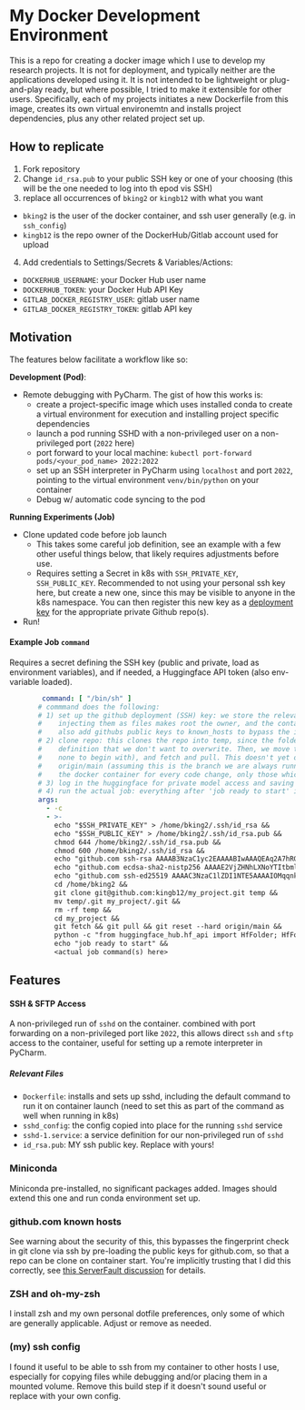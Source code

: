 # My Docker Development Environment

This is a repo for creating a docker image which I use to develop my research projects. It is not for deployment, and typically neither are the applications developed using it. It is not intended to be lightweight or plug-and-play ready, but where possible, I tried to make it extensible for other users. Specifically, each of my projects initiates a new Dockerfile from this image, creates its own virtual environemtn and installs project dependencies, plus any other related project set up.

## How to replicate
1. Fork repository
2. Change `id_rsa.pub` to your public SSH key or one of your choosing (this will be the one needed to log into th epod vis SSH)
3. replace all occurrences of `bking2` or `kingb12` with what you want
  - `bking2` is the user of the docker container, and ssh user generally (e.g. in `ssh_config`)
  - `kingb12` is the repo owner of the DockerHub/Gitlab account used for upload
4. Add credentials to Settings/Secrets & Variables/Actions:
  - `DOCKERHUB_USERNAME`: your Docker Hub user name
  - `DOCKERHUB_TOKEN`: your Docker Hub API Key
  - `GITLAB_DOCKER_REGISTRY_USER`: gitlab user name
  - `GITLAB_DOCKER_REGISTRY_TOKEN`: gitlab API key

## Motivation

The features below facilitate a workflow like so:

**Development (Pod)**:
- Remote debugging with PyCharm. The gist of how this works is:
  - create a project-specific image which uses installed conda to create a virtual environment for execution and installing project specific dependencies
  - launch a pod running SSHD with a non-privileged user on a non-privileged port (`2022` here)
  - port forward to your local machine: `kubectl port-forward pods/<your_pod_name> 2022:2022`
  - set up an SSH interpreter in PyCharm using `localhost` and port `2022`, pointing to the virtual environment `venv/bin/python` on your container
  - Debug w/ automatic code syncing to the pod
  
**Running Experiments (Job)**
- Clone updated code before job launch
  - This takes some careful job definition, see an example with a few other useful things below, that likely requires adjustments before use.
  - Requires setting a Secret in k8s with `SSH_PRIVATE_KEY`, `SSH_PUBLIC_KEY`. Recommended to not using your personal ssh key here, but create a new one, since this may be visible to anyone in the k8s namespace. You can then register this new key as a [deployment key](https://docs.github.com/en/developers/overview/managing-deploy-keys#deploy-keys) for the appropriate private Github repo(s).
- Run!
 
 #### Example Job `command`
 
 Requires a secret defining the SSH key (public and private, load as environment variables), and if needed, a Huggingface API token (also env-variable loaded).
 
 ```yaml
         command: [ "/bin/sh" ]
        # commmand does the following:
        # 1) set up the github deployment (SSH) key: we store the relevant secrets as environment variables, because
        #    injecting them as files makes root the owner, and the container needs to run as non-privileged user. We
        #    also add githubs public keys to known_hosts to bypass the interactive fingerprint check on later clones
        # 2) clone repo: this clones the repo into temp, since the folder already exists and contains our venv
        #    definition that we don't want to overwrite. Then, we move the .git definition into the folder (which had
        #    none to begin with), and fetch and pull. This doesn't yet overwrite files, we then need to do a hard reset to
        #    origin/main (assuming this is the branch we are always running jobs from). This step allows us to not re-build
        #    the docker container for every code change, only those which are important to it.
        # 3) log in the huggingface for private model access and saving
        # 4) run the actual job: everything after 'job ready to start' is the script we want to run
        args:
          - -c
          - >-
            echo "$SSH_PRIVATE_KEY" > /home/bking2/.ssh/id_rsa &&
            echo "$SSH_PUBLIC_KEY" > /home/bking2/.ssh/id_rsa.pub &&
            chmod 644 /home/bking2/.ssh/id_rsa.pub &&
            chmod 600 /home/bking2/.ssh/id_rsa &&
            echo "github.com ssh-rsa AAAAB3NzaC1yc2EAAAABIwAAAQEAq2A7hRGmdnm9tUDbO9IDSwBK6TbQa+PXYPCPy6rbTrTtw7PHkccKrpp0yVhp5HdEIcKr6pLlVDBfOLX9QUsyCOV0wzfjIJNlGEYsdlLJizHhbn2mUjvSAHQqZETYP81eFzLQNnPHt4EVVUh7VfDESU84KezmD5QlWpXLmvU31/yMf+Se8xhHTvKSCZIFImWwoG6mbUoWf9nzpIoaSjB+weqqUUmpaaasXVal72J+UX2B+2RPW3RcT0eOzQgqlJL3RKrTJvdsjE3JEAvGq3lGHSZXy28G3skua2SmVi/w4yCE6gbODqnTWlg7+wC604ydGXA8VJiS5ap43JXiUFFAaQ==" >> /home/bking2/.ssh/known_hosts &&
            echo "github.com ecdsa-sha2-nistp256 AAAAE2VjZHNhLXNoYTItbmlzdHAyNTYAAAAIbmlzdHAyNTYAAABBBEmKSENjQEezOmxkZMy7opKgwFB9nkt5YRrYMjNuG5N87uRgg6CLrbo5wAdT/y6v0mKV0U2w0WZ2YB/++Tpockg=" >> /home/bking2/.ssh/known_hosts &&
            echo "github.com ssh-ed25519 AAAAC3NzaC1lZDI1NTE5AAAAIOMqqnkVzrm0SdG6UOoqKLsabgH5C9okWi0dh2l9GKJl" >> /home/bking2/.ssh/known_hosts &&
            cd /home/bking2 &&
            git clone git@github.com:kingb12/my_project.git temp &&
            mv temp/.git my_project/.git &&
            rm -rf temp &&
            cd my_project &&
            git fetch && git pull && git reset --hard origin/main &&
            python -c "from huggingface_hub.hf_api import HfFolder; HfFolder.save_token('${HF_API_TOKEN}')" &&
            echo "job ready to start" &&
            <actual job command(s) here>
 ```


## Features

#### SSH & SFTP Access
A non-privileged run of `sshd` on the container. combined with port forwarding on a non-privileged port like `2022`, this allows direct `ssh` and `sftp` access to the container, useful for setting up a remote interpreter in PyCharm.

##### Relevant Files
- `Dockerfile`: installs and sets up sshd, including the default command to run it on container launch (need to set this as part of the command as well when running in k8s)
- `sshd_config`: the config copied into place for the running `sshd` service
- `sshd-1.service`: a service definition for our non-privileged run of `sshd`
- `id_rsa.pub`: MY ssh public key. Replace with yours!

### Miniconda

Miniconda pre-installed, no significant packages added. Images should extend this one and run conda environment set up.

### github.com known hosts

See warning about the security of this, this bypasses the fingerprint check in git clone via ssh by pre-loading the public keys for github.com, so that a repo can be clone on container start. You're implicitly trusting that I did this correctly, see [this ServerFault discussion](https://serverfault.com/a/701637) for details.

### ZSH and oh-my-zsh

I install zsh and my own personal dotfile preferences, only some of which are generally applicable. Adjust or remove as needed.

### (my) ssh config

I found it useful to be able to ssh from my container to other hosts I use, especially for copying files while debugging and/or placing them in a mounted volume. Remove this build step if it doesn't sound useful or replace with your own config.
